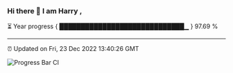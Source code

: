 ### Hi there 👋 I am Harry , 

⏳ Year progress { █████████████████████████████▁ } 97.69 %

---

⏰ Updated on Fri, 23 Dec 2022 13:40:26 GMT

![Progress Bar CI](https://github.com/duykhang68/duykhang68/workflows/Progress%20Bar%20CI/badge.svg)
